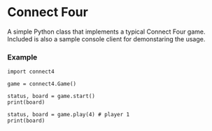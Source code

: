 # Connect Four

A simple Python class that implements a typical Connect Four game.
Included is also a sample console client for demonstaring the usage. 

### Example
```
import connect4

game = connect4.Game()

status, board = game.start()
print(board)

status, board = game.play(4) # player 1
print(board)
```
